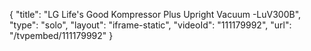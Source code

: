 {
    "title": "LG Life's Good Kompressor Plus Upright Vacuum -LuV300B",
    "type": "solo",
    "layout": "iframe-static",
    "videoId": "111179992",
    "url": "\/tvpembed\/111179992"
}